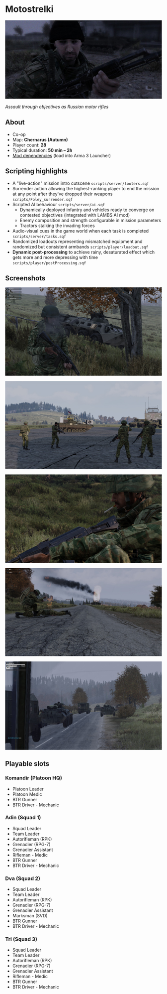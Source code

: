 # Motostrelki

![Loading screen](https://raw.githubusercontent.com/foley-dev/arma3-motostrelki/assets/screenshots/loading.jpg)

*Assault through objectives as Russian motor rifles*

## About

* Co-op
* Map: **Chernarus (Autumn)**
* Player count: **28**
* Typical duration: **50 min – 2h**
* [Mod dependencies](https://raw.githubusercontent.com/foley-dev/arma3-motostrelki/assets/tour_modset.html) (load into Arma 3 Launcher)

## Scripting highlights

* A "live-action" mission intro cutscene `scripts/server/looters.sqf`
* Surrender action allowing the highest-ranking player to end the mission at any point after they've dropped their weapons 
`scripts/Foley_surrender.sqf`
* Scripted AI behaviour `scripts/server/ai.sqf`
    * Dynamically deployed infantry and vehicles ready to converge on contested objectives (integrated with LAMBS AI mod)
    * Enemy composition and strength configurable in mission parameters
    * Tractors stalking the invading forces
* Audio-visual cues in the game world when each task is completed `scripts/server/tasks.sqf`
* Randomized loadouts representing mismatched equipment and randomized but consistent armbands `scripts/player/loadout.sqf`
* **Dynamic post-processing** to achieve rainy, desaturated effect which gets more and more depressing with time `scripts/player/postProcessing.sqf`

## Screenshots

![Screenshot](https://raw.githubusercontent.com/foley-dev/arma3-motostrelki/assets/screenshots/1.jpg)

![Screenshot](https://raw.githubusercontent.com/foley-dev/arma3-motostrelki/assets/screenshots/2.jpg)

![Screenshot](https://raw.githubusercontent.com/foley-dev/arma3-motostrelki/assets/screenshots/3.jpg)

![Screenshot](https://raw.githubusercontent.com/foley-dev/arma3-motostrelki/assets/screenshots/4.jpg)

![Screenshot](https://raw.githubusercontent.com/foley-dev/arma3-motostrelki/assets/screenshots/5.jpg)


## Playable slots

### Komandir (Platoon HQ)

* Platoon Leader
* Platoon Medic
* BTR Gunner
* BTR Driver - Mechanic

### Adin (Squad 1)

* Squad Leader
* Team Leader
* Autorifleman (RPK)
* Grenadier (RPG-7)
* Grenadier Assistant
* Rifleman - Medic
* BTR Gunner
* BTR Driver - Mechanic

### Dva (Squad 2)

* Squad Leader
* Team Leader
* Autorifleman (RPK)
* Grenadier (RPG-7)
* Grenadier Assistant
* Marksman (SVD)
* BTR Gunner
* BTR Driver - Mechanic

### Tri (Squad 3)

* Squad Leader
* Team Leader
* Autorifleman (RPK)
* Grenadier (RPG-7)
* Grenadier Assistant
* Rifleman - Medic
* BTR Gunner
* BTR Driver - Mechanic
